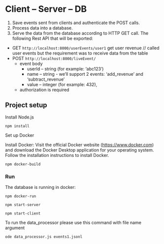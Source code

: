 # Client – Server – DB
1. Save events sent from clients and authenticate the POST calls.
2. Process data into a database.
3. Serve the data from the database according to HTTP GET call.
The following Rest API that will be exported:

- GET     `http://localhost:8000/userEvents/user1` get user revenue 
// called user events but the requirement was to receive data from the table
- POST     `http://localhost:8000/liveEvent/`
  - event body 
    - userId – string (for example: ‘abc123’)
    - name – string - we’ll support 2 events: ‘add_revenue’ and ‘subtract_revenue’
    - value – integer (for example: 432), 
  - authorization is required

## Project setup
Install Node.js
```
npm install
```
Set up Docker

Install Docker: Visit the official Docker website (https://www.docker.com) and download the Docker Desktop application for your operating system. Follow the installation instructions to install Docker.
```
npm docker-build
```
### Run
The database is running in docker:
```
npm docker-run
```
```
npm start-server
```
```
npm start-client
```
To run the data_processor please use this command with file name argument
```
ode data_processor.js events1.jsonl
```